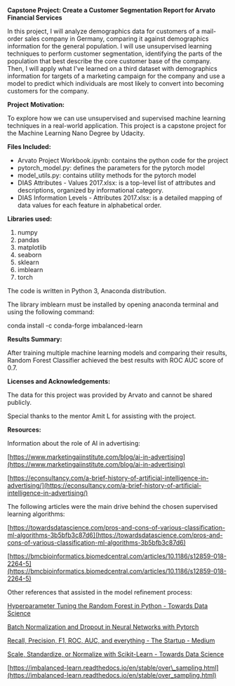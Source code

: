**Capstone Project: Create a Customer Segmentation Report for Arvato Financial Services**

In this project, I will analyze demographics data for customers of a mail-order sales company in Germany, comparing it against demographics information for the general population. I will use unsupervised learning techniques to perform customer segmentation, identifying the parts of the population that best describe the core customer base of the company. Then, I will apply what I&#39;ve learned on a third dataset with demographics information for targets of a marketing campaign for the company and use a model to predict which individuals are most likely to convert into becoming customers for the company.

**Project**  **Motivation:**

To explore how we can use unsupervised and supervised machine learning techniques in a real-world application. This project is a capstone project for the Machine Learning Nano Degree by Udacity.

**Files Included:**

- Arvato Project Workbook.ipynb: contains the python code for the project
- pytorch\_model.py: defines the parameters for the pytorch model
- model\_utils.py: contains utility methods for the pytorch model
- DIAS Attributes - Values 2017.xlsx: is a top-level list of attributes and descriptions, organized by informational category.
- DIAS Information Levels - Attributes 2017.xlsx: is a detailed mapping of data values for each feature in alphabetical order.

**Libraries used:**

1. numpy
2. pandas
3. matplotlib
4. seaborn
5. sklearn
6. imblearn
7. torch

The code is written in Python 3, Anaconda distribution.

The library imblearn must be installed by opening anaconda terminal and using the following command:

conda install -c conda-forge imbalanced-learn

**Results Summary:**

After training multiple machine learning models and comparing their results, Random Forest Classifier achieved the best results with ROC AUC score of 0.7.

**Licenses and Acknowledgements:**

The data for this project was provided by Arvato and cannot be shared publicly.

Special thanks to the mentor Amit L for assisting with the project.

**Resources:**

Information about the role of AI in advertising:

[https://www.marketingaiinstitute.com/blog/ai-in-advertising](https://www.marketingaiinstitute.com/blog/ai-in-advertising)

[https://econsultancy.com/a-brief-history-of-artificial-intelligence-in-advertising/](https://econsultancy.com/a-brief-history-of-artificial-intelligence-in-advertising/)

The following articles were the main drive behind the chosen supervised learning algorithms:

[https://towardsdatascience.com/pros-and-cons-of-various-classification-ml-algorithms-3b5bfb3c87d6](https://towardsdatascience.com/pros-and-cons-of-various-classification-ml-algorithms-3b5bfb3c87d6)

[https://bmcbioinformatics.biomedcentral.com/articles/10.1186/s12859-018-2264-5](https://bmcbioinformatics.biomedcentral.com/articles/10.1186/s12859-018-2264-5)

Other references that assisted in the model refinement process:

[Hyperparameter Tuning the Random Forest in Python - Towards Data Science](https://towardsdatascience.com/hyperparameter-tuning-the-random-forest-in-python-using-scikit-learn-28d2aa77dd74)

[Batch Normalization and Dropout in Neural Networks with Pytorch](https://towardsdatascience.com/batch-normalization-and-dropout-in-neural-networks-explained-with-pytorch-47d7a8459bcd)

[Recall, Precision, F1, ROC, AUC, and everything - The Startup - Medium](https://medium.com/swlh/recall-precision-f1-roc-auc-and-everything-542aedf322b9)

[Scale, Standardize, or Normalize with Scikit-Learn - Towards Data Science](https://towardsdatascience.com/scale-standardize-or-normalize-with-scikit-learn-6ccc7d176a02)

[https://imbalanced-learn.readthedocs.io/en/stable/over\_sampling.html](https://imbalanced-learn.readthedocs.io/en/stable/over_sampling.html)
